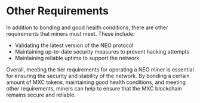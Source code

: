 # Other Requirements

In addition to bonding and good health conditions, there are other requirements that miners must meet. These include:

* Validating the latest version of the NEO protocol
* Maintaining up-to-date security measures to prevent hacking attempts
* Maintaining reliable uptime to support the network

Overall, meeting the tier requirements for operating a NEO miner is essential for ensuring the security and stability of the network. By bonding a certain amount of MXC tokens, maintaining good health conditions, and meeting other requirements, miners can help to ensure that the MXC blockchain remains secure and reliable.
